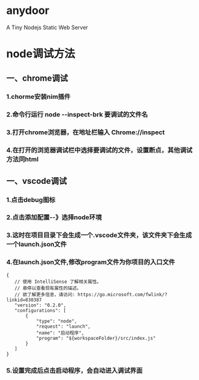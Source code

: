 # anydoor
A Tiny Nodejs Static Web Server
# node调试方法
## 一、chrome调试
 ### 1.chorme安装nim插件
 ### 2.命令行运行 node --inspect-brk 要调试的文件名
 ### 3.打开chrome浏览器，在地址栏输入 Chrome://inspect
 ### 4.在打开的浏览器调试栏中选择要调试的文件，设置断点，其他调试方法同html

 ## 一、vscode调试
 ### 1.点击debug图标
 ### 2.点击添加配置--》选择node环境
 ### 3.这时在项目目录下会生成一个.vscode文件夹，该文件夹下会生成一个launch.json文件
 ### 4.在launch.json文件,修改program文件为你项目的入口文件
 ```
 {
    // 使用 IntelliSense 了解相关属性。 
    // 悬停以查看现有属性的描述。
    // 欲了解更多信息，请访问: https://go.microsoft.com/fwlink/?linkid=830387
    "version": "0.2.0",
    "configurations": [
        {
            "type": "node",
            "request": "launch",
            "name": "启动程序",
            "program": "${workspaceFolder}/src/index.js"
        }
    ]
}
```
### 5.设置完成后点击启动程序，会自动进入调试界面



